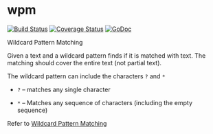 # wpm

[![Build Status](https://travis-ci.org/modood/wpm.png)](https://travis-ci.org/modood/wpm)
[![Coverage Status](https://coveralls.io/repos/github/modood/wpm/badge.svg?branch=master)](https://coveralls.io/github/modood/wpm?branch=master)
[![GoDoc](https://godoc.org/github.com/modood/wpm?status.svg)](http://godoc.org/github.com/modood/wpm)

Wildcard Pattern Matching

Given a text and a wildcard pattern finds if it is matched with text.
The matching should cover the entire text (not partial text).

The wildcard pattern can include the characters `?` and `*`

*   `?` – matches any single character

*   `*` – Matches any sequence of characters (including the empty sequence)

Refer to [Wildcard Pattern Matching](https://siongui.github.io/2017/04/11/go-wildcard-pattern-matching/)
